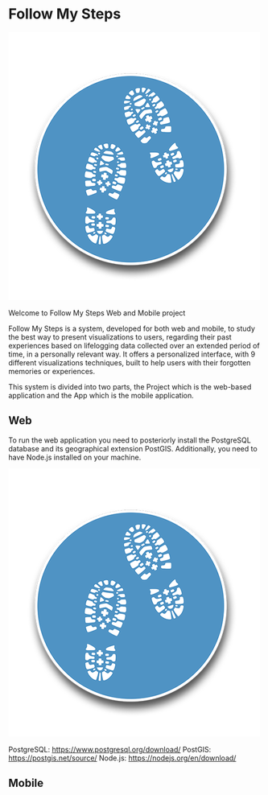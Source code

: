 # Follow My Steps

![alt text](https://raw.githubusercontent.com/Rodrigo12/Follow-My-Steps/master/FollowMyStepsAppIcon.png)

Welcome to Follow My Steps Web and Mobile project

Follow My Steps is a system, developed for both web and mobile, to study the best way to present visualizations to users, regarding their past experiences based on lifelogging data collected over an extended period of time, in a personally relevant way.
It offers a personalized interface, with 9 different visualizations techniques, built to help users with their forgotten memories or experiences.

This system is divided into two parts, the Project which is the web-based application and the App which is the mobile application.

## Web

To run the web application you need to posteriorly install the PostgreSQL database and its geographical extension PostGIS.
Additionally, you need to have Node.js installed on your machine.

<img src="https://raw.githubusercontent.com/Rodrigo12/Follow-My-Steps/master/FollowMyStepsAppIcon.png" />


PostgreSQL: https://www.postgresql.org/download/
PostGIS: https://postgis.net/source/
Node.js: https://nodejs.org/en/download/



## Mobile
